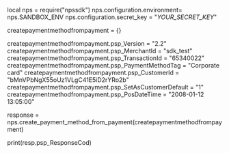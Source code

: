 local nps = require("npssdk")
nps.configuration.environment= nps.SANDBOX_ENV
nps.configuration.secret_key = "_YOUR_SECRET_KEY_"


createpaymentmethodfrompayment = {}

createpaymentmethodfrompayment.psp_Version = "2.2"
createpaymentmethodfrompayment.psp_MerchantId = "sdk_test"
createpaymentmethodfrompayment.psp_TransactionId = "65340022"
createpaymentmethodfrompayment.psp_PaymentMethodTag = "Corporate card"
createpaymentmethodfrompayment.psp_CustomerId = "bMnVPbNgX55oUz1VLgC41E5iD2rYRo2b"
createpaymentmethodfrompayment.psp_SetAsCustomerDefault = "1"
createpaymentmethodfrompayment.psp_PosDateTime = "2008-01-12 13:05:00"

response = nps.create_payment_method_from_payment(createpaymentmethodfrompayment)

print(resp.psp_ResponseCod)
